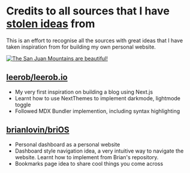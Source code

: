 # Credits to all sources that I have [stolen ideas](https://austinkleon.com/steal/) from
This is an effort to recognise all the sources with great ideas that I have taken inspiration from for building my own personal website.

[![The San Juan Mountains are beautiful!](http://austinkleon.com/wp-content/uploads/2011/09/poster-8-500x666.gif)](https://austinkleon.com/steal/)

## [leerob/leerob.io](https://github.com/leerob/leerob.io)
- My very first inspiration on building a blog using Next.js
- Learnt how to use NextThemes to implement darkmode, lightmode toggle
- Followed MDX Bundler implemention, including syntax highlighting

## [brianlovin/briOS](https://github.com/brianlovin/briOS)
- Personal dashboard as a personal website
- Dashboard style navigation idea, a very intuitive way to navigate the website. Learnt how to implement from Brian's repository.
- Bookmarks page idea to share cool things you come across
